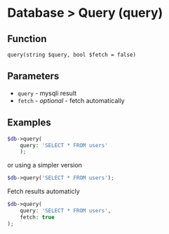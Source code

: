 # Database > Query (query)

## Function

`query(string $query, bool $fetch = false)`

## Parameters

 - `query` - mysqli result
 - `fetch` - *optional* - fetch automatically

## Examples

```php
$db->query(
    query: 'SELECT * FROM users'
    );
```

or using a simpler version

```php
$db->query('SELECT * FROM users');
```

Fetch results automaticly

```php
$db->query(
    query: 'SELECT * FROM users',
    fetch: true
);
```